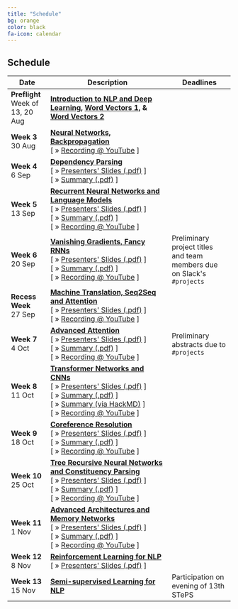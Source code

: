 ```yaml
---
title: "Schedule"
bg: orange
color: black
fa-icon: calendar
---
```


## Schedule

<table class="table table-striped">
<thead class="thead-inverse"><tr><th>Date</th><th>Description</th><th>Deadlines</th></tr></thead>
<tbody>
<tr>
  <td><B>Preflight</B><BR/>Week of 13, 20 Aug
  </td>
  <td><strong><A HREF="http://web.stanford.edu/class/cs224n/lectures/lecture1.pdf">Introduction to NLP and Deep Learning</A>,
 <A HREF="http://web.stanford.edu/class/cs224n/lectures/lecture2.pdf">Word Vectors 1</A>, &amp;
<A HREF="http://web.stanford.edu/class/cs224n/lectures/lecture3.pdf">Word Vectors 2</A></strong>
  </td>
  <td>
  </td>
</tr>
<tr>
  <td><B>Week 3</B><BR/>30 Aug
  </td>
  <td><strong><A HREF="http://web.stanford.edu/class/cs224n/lectures/lecture4.pdf">Neural Networks</A>, <A HREF="h
ttp://web.stanford.edu/class/cs224n/lectures/lecture5.pdf">Backpropagation</A></strong>
<br/>
[&nbsp;»&nbsp;<a href='#' data-toggle='#div3'>Recording @ YouTube</a>&nbsp;]
<div id="div3" style="display:none">
<iframe width="700" height="500" src="https://www.youtube.com/embed/-MEt9Y4idpU?ecver=1" frameborder="0" allow="autoplay; encrypted-media" allowfullscreen></iframe>
</div>
  </td>
  <td>
  </td>
</tr>
<tr>
  <td><B>Week 4</B><BR/>6 Sep
  </td>
  <td><strong><A HREF="http://web.stanford.edu/class/cs224n/lectures/lecture7.pdf">Dependency Parsing</A></strong>
<br/>
[&nbsp;»&nbsp;<A HREF="w4-dependency-parsing.pdf">Presenters'&nbsp;Slides&nbsp;(.pdf)</A>&nbsp;]
[&nbsp;»&nbsp;<A HREF="w4-summary.pdf">Summary&nbsp;(.pdf)</A>&nbsp;]
</td>
</td>
  <td>
  </td>
</tr>
<tr>
  <td><B>Week 5</B><BR/>13 Sep
  </td>
  <td><strong><A HREF="http://web.stanford.edu/class/cs224n/lectures/lecture8.pdf">Recurrent Neural Networks and Language Models</A></strong>
<br/>
[&nbsp;»&nbsp;<A HREF="w5-rnn-lm.pdf">Presenters'&nbsp;Slides&nbsp;(.pdf)</A>&nbsp;]
[&nbsp;»&nbsp;<A HREF="w5-summary.pdf">Summary&nbsp;(.pdf)</A>&nbsp;]
[&nbsp;»&nbsp;<a href='#' data-toggle='#div5'>Recording @ YouTube</a>&nbsp;]
<div id="div5" style="display:none">
  <iframe width="700" height="500" src="https://www.youtube.com/embed/LkGrnEpdtLU?ecver=1" frameborder="0" allow="autoplay; encrypted-media" allowfullscreen></iframe>
</div> 

  </td>
  <td>
  </td>
</tr>
<tr>
  <td><B>Week 6</B><BR/>20 Sep
  </td>
  <td><strong><A HREF="http://web.stanford.edu/class/cs224n/lectures/lecture9.pdf">Vanishing Gradients, Fancy RNNs</A></strong>
<br/>
[&nbsp;»&nbsp;<A HREF="w6-vanish-lstm-gru.pdf">Presenters'&nbsp;Slides&nbsp;(.pdf)</A>&nbsp;]
[&nbsp;»&nbsp;<A HREF="w6-summary.pdf">Summary&nbsp;(.pdf)</A>&nbsp;]
[&nbsp;»&nbsp;<a href='#' data-toggle='#div6'>Recording @ YouTube</a>&nbsp;]
<div id="div6" style="display:none">
  <iframe width="700" height="500" src="https://www.youtube.com/embed/dH-slVoZMKk?ecver=1" frameborder="0" allow="autoplay; encrypted-media" allowfullscreen></iframe>
</div> 
  </td>
  <td>Preliminary project titles and team members due on Slack's <code>#projects</code>
  </td>
</tr>
<tr>
  <td><B>Recess Week</B><BR/>27 Sep
  </td>
  <td><strong><A HREF="http://web.stanford.edu/class/cs224n/lectures/lecture10.pdf">Machine Translation, Seq2Seq and Attention</A></strong>
<br/>
[&nbsp;»&nbsp;<A HREF="wrecess-mt-seq2seq.pdf">Presenters'&nbsp;Slides&nbsp;(.pdf)</A>&nbsp;]
[&nbsp;»&nbsp;<a href='#' data-toggle='#div7'>Recording @ YouTube</a>&nbsp;]
<div id="div7" style="display:none">
  <iframe width="700" height="500" src="https://www.youtube.com/embed/cTkZNmnla7c?ecver=1" frameborder="0" allow="autoplay; encrypted-media" allowfullscreen></iframe>
</div> 
  </td>
  <td>
  </td>
</tr>
<tr>
  <td><B>Week 7</B><BR/>4 Oct
  </td>
  <td><strong><A HREF="http://web.stanford.edu/class/cs224n/lectures/lecture11.pdf">Advanced Attention</A></strong>
<br/>
[&nbsp;»&nbsp;<A HREF="w7-attention.pdf">Presenters'&nbsp;Slides&nbsp;(.pdf)</A>&nbsp;]
[&nbsp;»&nbsp;<A HREF="w7-summary.pdf">Summary&nbsp;(.pdf)</A>&nbsp;]
[&nbsp;»&nbsp;<a href='#' data-toggle='#div8'>Recording @ YouTube</a>&nbsp;]
<div id="div8" style="display:none">
  <iframe width="700" height="500" src="https://www.youtube.com/embed/3S431ZCuhR4?ecver=1" frameborder="0" allow="autoplay; encrypted-media" allowfullscreen></iframe>
</div> 
  </td>
  <td>Preliminary abstracts due to <code>#projects</code>
  </td>
</tr>
<tr>
  <td><B>Week 8</B><BR/>11 Oct
  </td>
  <td><strong><A HREF="http://web.stanford.edu/class/cs224n/lectures/lecture12.pdf">Transformer Networks and CNNs</A></strong>
<br/>
[&nbsp;»&nbsp;<A HREF="w8-transformer.pdf">Presenters'&nbsp;Slides&nbsp;(.pdf)</A>&nbsp;]
[&nbsp;»&nbsp;<A HREF="w8-summary.pdf">Summary&nbsp;(.pdf)</A>&nbsp;]
[&nbsp;»&nbsp;<A HREF="https://hackmd.io/s3GqA6aHSKS2i53VJA1opQ?view">Summary&nbsp;(via HackMD)</A>&nbsp;]
[&nbsp;»&nbsp;<a href='#' data-toggle='#div9'>Recording @ YouTube</a>&nbsp;]
<div id="div9" style="display:none">
  <iframe width="700" height="500" src="https://www.youtube.com/embed/yCdl2afW88k?ecver=1" frameborder="0" allow="autoplay; encrypted-media" allowfullscreen></iframe>
</div> 
  </td>
  <td>
  </td>
</tr>
<tr>
  <td><B>Week 9</B><BR/>18 Oct
  </td>
  <td><strong><A HREF="http://web.stanford.edu/class/cs224n/lectures/lecture13.pdf">Coreference Resolution</A> </strong>
<br/>
[&nbsp;»&nbsp;<A HREF="w9-coref.pdf">Presenters'&nbsp;Slides&nbsp;(.pdf)</A>&nbsp;]
[&nbsp;»&nbsp;<A HREF="w9-summary.pdf">Summary&nbsp;(.pdf)</A>&nbsp;]
[&nbsp;»&nbsp;<a href='#' data-toggle='#div10'>Recording @ YouTube</a>&nbsp;]
<div id="div10" style="display:none">
  <iframe width="700" height="500" src="https://www.youtube.com/embed/nS-MZVO9kcs?ecver=1" frameborder="0" allow="autoplay; encrypted-media" allowfullscreen></iframe>
</div> 
  </td>
  <td>
  </td>
</tr>
<tr>
  <td><B>Week 10</B><BR/>25 Oct
  </td>
  <td><strong><A HREF="http://web.stanford.edu/class/cs224n/lectures/lecture14.pdf">Tree Recursive Neural Networks and Constituency Parsing</A></strong><br/>
[&nbsp;»&nbsp;<A HREF="w10-c-parsing.pdf">Presenters'&nbsp;Slides&nbsp;(.pdf)</A>&nbsp;]
[&nbsp;»&nbsp;<A HREF="w10-summary.pdf">Summary&nbsp;(.pdf)</A>&nbsp;]
[&nbsp;»&nbsp;<a href='#' data-toggle='#div11'>Recording @ YouTube</a>&nbsp;]
<div id="div11" style="display:none">
  <iframe width="700" height="500" src="https://www.youtube.com/embed/jGR7Y4kMr1k?ecver=1" frameborder="0" allow="autoplay; encrypted-media" allowfullscreen></iframe>
</div> 
  </td>
  <td>
  </td>
</tr>
<tr>
  <td><B>Week 11</B><BR/>1 Nov
  </td>
  <td><strong><A HREF="http://web.stanford.edu/class/cs224n/lectures/lecture15.pdf">Advanced Architectures and Memory Networks</A></strong>
<br/>
[&nbsp;»&nbsp;<A HREF="w11-memnets.pdf">Presenters'&nbsp;Slides&nbsp;(.pdf)</A>&nbsp;]
[&nbsp;»&nbsp;<A HREF="w11-summary.pdf">Summary&nbsp;(.pdf)</A>&nbsp;]
[&nbsp;»&nbsp;<a href='#' data-toggle='#div12'>Recording @ YouTube</a>&nbsp;]
<div id="div12" style="display:none">
  <iframe width="700" height="500" src="https://www.youtube.com/embed/w5_Ksl6LNQc?ecver=1" frameborder="0" allow="autoplay; encrypted-media" allowfullscreen></iframe>
</div> 
</td>
  <td>
  </td>
</tr>
<tr>
  <td><B>Week 12</B><BR/>8 Nov
  </td>
  <td><strong><A HREF="http://web.stanford.edu/class/cs224n/lectures/lecture16-guest.pdf">Reinforcement Learning for NLP</A></strong><br/>
[&nbsp;»&nbsp;<A HREF="w12-rlnlp.pdf">Presenters'&nbsp;Slides&nbsp;(.pdf)</A>&nbsp;]
  </td>
  <td>
  </td>
</tr>
<tr>
  <td><B>Week 13</B><BR/>15 Nov
  </td>
  <td><strong><A HREF="http://web.stanford.edu/class/cs224n/lectures/lecture17.pdf">Semi-supervised Learning for NLP</A></strong>
  </td>
  <td>Participation on evening of 13th STePS
  </td>
</tr>
</tbody></table>

